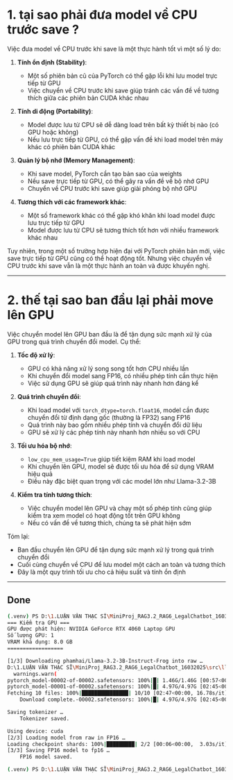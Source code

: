 # 1. tại sao phải đưa model về CPU trước save ? 
Việc đưa model về CPU trước khi save là một thực hành tốt vì một số lý do:

1. **Tính ổn định (Stability)**:
   - Một số phiên bản cũ của PyTorch có thể gặp lỗi khi lưu model trực tiếp từ GPU
   - Việc chuyển về CPU trước khi save giúp tránh các vấn đề về tương thích giữa các phiên bản CUDA khác nhau

2. **Tính di động (Portability)**:
   - Model được lưu từ CPU sẽ dễ dàng load trên bất kỳ thiết bị nào (có GPU hoặc không)
   - Nếu lưu trực tiếp từ GPU, có thể gặp vấn đề khi load model trên máy khác có phiên bản CUDA khác

3. **Quản lý bộ nhớ (Memory Management)**:
   - Khi save model, PyTorch cần tạo bản sao của weights
   - Nếu save trực tiếp từ GPU, có thể gây ra vấn đề về bộ nhớ GPU
   - Chuyển về CPU trước khi save giúp giải phóng bộ nhớ GPU

4. **Tương thích với các framework khác**:
   - Một số framework khác có thể gặp khó khăn khi load model được lưu trực tiếp từ GPU
   - Model được lưu từ CPU sẽ tương thích tốt hơn với nhiều framework khác nhau

Tuy nhiên, trong một số trường hợp hiện đại với PyTorch phiên bản mới, việc save trực tiếp từ GPU cũng có thể hoạt động tốt. Nhưng việc chuyển về CPU trước khi save vẫn là một thực hành an toàn và được khuyến nghị.


---

# 2. thế tại sao ban đầu lại phải move lên GPU 

Việc chuyển model lên GPU ban đầu là để tận dụng sức mạnh xử lý của GPU trong quá trình chuyển đổi model. Cụ thể:

1. **Tốc độ xử lý**:
   - GPU có khả năng xử lý song song tốt hơn CPU nhiều lần
   - Khi chuyển đổi model sang FP16, có nhiều phép tính cần thực hiện
   - Việc sử dụng GPU sẽ giúp quá trình này nhanh hơn đáng kể

2. **Quá trình chuyển đổi**:
   - Khi load model với `torch_dtype=torch.float16`, model cần được chuyển đổi từ định dạng gốc (thường là FP32) sang FP16
   - Quá trình này bao gồm nhiều phép tính và chuyển đổi dữ liệu
   - GPU sẽ xử lý các phép tính này nhanh hơn nhiều so với CPU

3. **Tối ưu hóa bộ nhớ**:
   - `low_cpu_mem_usage=True` giúp tiết kiệm RAM khi load model
   - Khi chuyển lên GPU, model sẽ được tối ưu hóa để sử dụng VRAM hiệu quả
   - Điều này đặc biệt quan trọng với các model lớn như Llama-3.2-3B

4. **Kiểm tra tính tương thích**:
   - Việc chuyển model lên GPU và chạy một số phép tính cũng giúp kiểm tra xem model có hoạt động tốt trên GPU không
   - Nếu có vấn đề về tương thích, chúng ta sẽ phát hiện sớm

Tóm lại:
- Ban đầu chuyển lên GPU để tận dụng sức mạnh xử lý trong quá trình chuyển đổi
- Cuối cùng chuyển về CPU để lưu model một cách an toàn và tương thích
- Đây là một quy trình tối ưu cho cả hiệu suất và tính ổn định


---

## Done 

```bash
(.venv) PS D:\1.LUẬN VĂN THẠC SĨ\MiniProj_RAG3.2_RAG6_LegalChatbot_16032025\src\llms-offline\python .\prepare_model_fp16.py
=== Kiểm tra GPU ===
GPU được phát hiện: NVIDIA GeForce RTX 4060 Laptop GPU
Số lượng GPU: 1
VRAM khả dụng: 8.0 GB
==================

[1/3] Downloading phamhai/Llama-3.2-3B-Instruct-Frog into raw …
D:\1.LUẬN VĂN THẠC SĨ\MiniProj_RAG3.2_RAG6_LegalChatbot_16032025\src\llms-offline\.venv\Lib\site-packages\huggingface_hub\file_download.py:943: FutureWarning: `resume_download` is deprecated and will be removed in version 1.0.0. Downloads always resume when possible. If you want to force a new download, use `force_download=True`.
  warnings.warn(
pytorch_model-00002-of-00002.safetensors: 100%|█| 1.46G/1.46G [00:57<00
pytorch_model-00001-of-00002.safetensors: 100%|█| 4.97G/4.97G [02:45<00
Fetching 10 files: 100%|███████████████| 10/10 [02:47<00:00, 16.78s/it] 
    Download complete.-00002.safetensors: 100%|█| 4.97G/4.97G [02:45<00

Saving tokenizer …
    Tokenizer saved.

Using device: cuda
[2/3] Loading model from raw in FP16 …
Loading checkpoint shards: 100%|█████████| 2/2 [00:06<00:00,  3.03s/it]
[3/3] Saving FP16 model to fp16 …
    FP16 model saved.

(.venv) PS D:\1.LUẬN VĂN THẠC SĨ\MiniProj_RAG3.2_RAG6_LegalChatbot_16032025\src\llms-offline\model>
```